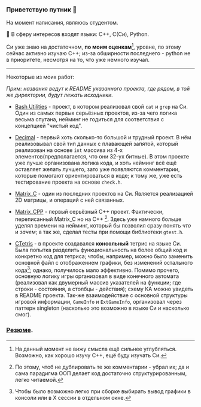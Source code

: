 ### Приветствую путник 👋

На момент написания, являюсь студентом.

🔭 В сферу интересов входят языки: C++, C(Си), Python.

Си уже знаю на достаточном, **по моим оценкам**[^1], уровне, по этому сейчас активно изучаю C++; из-за обширности последнего - python не в приоритете, несмотря на то, что уже немного изучал.

---
Некоторые из моих работ:

*Прим: названия ведут к README указанного проекта, где рядом, в той же директории, будут лежать исходники.*
- [Bash Utilities](./Projects/BashUtils/README.md) - проект, в котором реализовал свой `cat` и `grep` на Си. Один из самых первых серьёзных проектов, из-за чего логика весьма спутана, нейминг не годиться для соответствия с концепцией "чистый код".

- [Decimal](./Projects/Decimal/README.md) - первый хоть сколько-то большой и трудный проект. В нём реализовывал свой тип данных с плавающей запятой, который реализован на основе `int` массива из 4-х элементов(предполагается, что они 32-ух битные). В этом проекте уже лучше организована логика кода, и хоть нейминг всё ещё оставляет желать лучшего, зато уже появляются комментарии, которые помогают ориентироваться в коде; к тому же, уже есть тестирование проекта на основе `check.h`.

- [Matrix_C](./Projects/Matrix_C/README.md) - один из последних проектов на Си. Является реализацией 2D матрицы, и операций с ней связанных.

- [Matrix_CPP](./Projects/Matrix_CPP/README.md) - первый серьёзный C++ проект. Фактически, переписанный Matrix_C но на C++ [^2]. Здесь уже намного больше уделял времени на нейминг, который бы позволил сразу понять *что* и *зачем*; а так же, сделал тесты при помощи библиотеки `gtest.h`.

- [CTetris](./Projects/CTetris/README.md) - в проекте создавался **консольный** тетрис на языке Си. Была попытка разделить функциональность на более общий код и конкретно код для тетриса; чтобы, например, можно было заменить основной файл с отображением графики, без изменений остального кода[^3]; однако, получилось мало эффективно. Помимо прочего, основную логику игры организовал в виде конечного автомата (реализовал как двумерный массив указателей на функции; где строки - состояния, а столбцы - действия); схему КА можно увидеть в README проекта. Так-же взаимодействие с основной структуры игровой информации, `GameInfo` и `ExtGameInfo`, организовал через паттерн singleton (насколько это возможно в языке Си и насколько смог).



<!--
**DeathLore/DeathLore** is a ✨ _special_ ✨ repository because its `README.md` (this file) appears on your GitHub profile.

Here are some ideas to get you started:

- 🔭 I’m currently working on ...
- 🌱 I’m currently learning ...
- 👯 I’m looking to collaborate on ...
- 🤔 I’m looking for help with ...
- 💬 Ask me about ...
- 📫 How to reach me: ...
- 😄 Pronouns: ...
- ⚡ Fun fact: ...
-->

### [Резюме](./CV.pdf).


[^1]: На данный момент не вижу смысла ещё сильнее углубляться. Возможно, как хорошо изучу C++, ещё буду изучать Си.

[^2]: По этому, чтоб не дублировать те же комментарии - убрал их; да и сама парадигма ООП делает код достаточно структурированным, легко читаемой.

[^3]: Чтобы было возможно легко при сборке выбирать вывод графики в консоли или в X сессии в отдельном окне.
